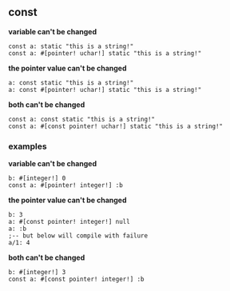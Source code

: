 ## const

**variable can't be changed**

```
const a: static "this is a string!"
const a: #[pointer! uchar!] static "this is a string!"
```

**the pointer value can't be changed**

```
a: const static "this is a string!"
a: const #[pointer! uchar!] static "this is a string!"
```

**both can't be changed**
```
const a: const static "this is a string!"
const a: #[const pointer! uchar!] static "this is a string!"
```

### examples

**variable can't be changed**

```
b: #[integer!] 0
const a: #[pointer! integer!] :b
```

**the pointer value can't be changed**

```
b: 3
a: #[const pointer! integer!] null
a: :b
;-- but below will compile with failure
a/1: 4
```

**both can't be changed**

```
b: #[integer!] 3
const a: #[const pointer! integer!] :b
```
